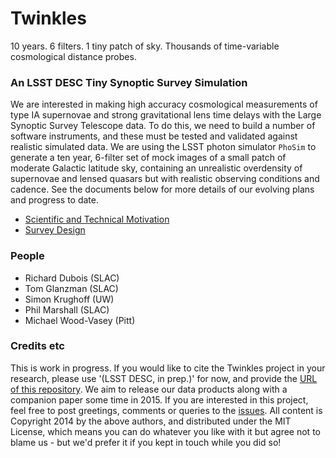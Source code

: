 # Twinkles

10 years. 6 filters. 1 tiny patch of sky. Thousands of time-variable cosmological distance probes.

### An LSST DESC Tiny Synoptic Survey Simulation

We are interested in making high accuracy cosmological measurements of type IA supernovae and strong gravitational lens time delays with the Large Synoptic Survey Telescope data. To do this, we need to build a number of software instruments, and these must be tested and validated against realistic simulated data. We are using the LSST photon simulator `PhoSim` to generate a ten year, 6-filter set of mock images of a small patch of moderate Galactic latitude sky, containing an unrealistic overdensity of supernovae and lensed quasars but with realistic observing conditions and cadence. See the documents below for more details of our evolving plans and progress to date.

* [Scientific and Technical Motivation](https://github.com/DarkEnergyScienceCollaboration/Twinkles/blob/master/Motivation.md)
* [Survey Design](https://github.com/DarkEnergyScienceCollaboration/Twinkles/blob/master/Design.md)

### People

* Richard Dubois (SLAC)
* Tom Glanzman (SLAC)
* Simon Krughoff (UW)
* Phil Marshall (SLAC)
* Michael Wood-Vasey (Pitt)

### Credits etc

This is work in progress. If you would like to cite the Twinkles project in your research, please use '(LSST DESC, in prep.)' for now, and provide the [URL of this repository](https://github.com/DarkEnergyScienceCollaboration/Twinkles). We aim to release our data products along with a companion paper some time in 2015. If you are interested in this project, feel free to post greetings, comments or queries to the [issues](https://github.com/DarkEnergyScienceCollaboration/Twinkles/issues). All content is Copyright 2014 by the above authors, and distributed under the MIT License, which means you can do whatever you like with it but agree not to blame us - but we'd prefer it if you kept in touch while you did so!
